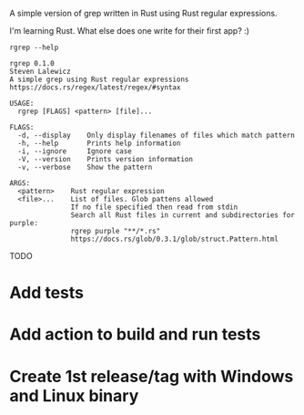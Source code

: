 A simple version of grep written in Rust using Rust regular expressions.

I'm learning Rust. What else does one write for their first app? :)

    rgrep --help

    rgrep 0.1.0  
    Steven Lalewicz  
    A simple grep using Rust regular expressions  
    https://docs.rs/regex/latest/regex/#syntax  
    
    USAGE:  
      rgrep [FLAGS] <pattern> [file]...  
   
    FLAGS:  
      -d, --display    Only display filenames of files which match pattern  
      -h, --help       Prints help information  
      -i, --ignore     Ignore case  
      -V, --version    Prints version information  
      -v, --verbose    Show the pattern  
    
    ARGS:  
      <pattern>    Rust regular expression  
      <file>...    List of files. Glob pattens allowed  
                   If no file specified then read from stdin  
                   Search all Rust files in current and subdirectories for purple:  
                   rgrep purple "**/*.rs"  
                   https://docs.rs/glob/0.3.1/glob/struct.Pattern.html  
    


TODO
# Add tests
# Add action to build and run tests
# Create 1st release/tag with Windows and Linux binary
